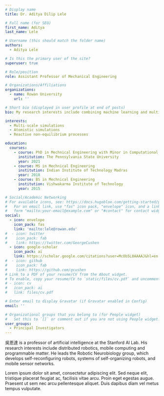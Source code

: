 ```yaml
---
# Display name
title: Dr. Aditya Dilip Lele

# Full name (for SEO)
first_name: Aditya
last_name: Lele

# Username (this should match the folder name)
authors:
  - Aditya Lele

# Is this the primary user of the site?
superuser: true

# Role/position
role: Assistant Professor of Mechanical Engineering

# Organizations/Affiliations
organizations:
  - name: Rowan University
    url: ''

# Short bio (displayed in user profile at end of posts)
bio: My research interests include combining machine learning and multi-scale simulations to understand non-equilibrium processes.

interests:
  - Multi-scale simulations
  - Atomistic simulations
  - Reactive non-equilibrium processes

education:
  courses:
    - course: PhD in Mechnical Engineering with Minor in Computational Materials
      institution: The Pennsylvania State University
      year: 2021
    - course: MS in Mechnical Engineering
      institution: Indian Institute of Technology Madras
      year: 2018
    - course: BS in Mechnical Engineering
      institution: Vishwakarma Institute of Technology
      year: 2015

# Social/Academic Networking
# For available icons, see: https://docs.hugoblox.com/getting-started/page-builder/#icons
#   For an email link, use "fas" icon pack, "envelope" icon, and a link in the
#   form "mailto:your-email@example.com" or "#contact" for contact widget.
social:
  - icon: envelope
    icon_pack: fas
    link: 'mailto:lele@rowan.edu'
#  - icon: twitter
#    icon_pack: fab
#    link: https://twitter.com/GeorgeCushen
  - icon: google-scholar
    icon_pack: ai
    link: https://scholar.google.com/citations?user=McOb5L8AAAAJ&hl=en
#  - icon: github
#    icon_pack: fab
#    link: https://github.com/gcushen
# Link to a PDF of your resume/CV from the About widget.
# To enable, copy your resume/CV to `static/files/cv.pdf` and uncomment the lines below.
# - icon: cv
#   icon_pack: ai
#   link: files/cv.pdf

# Enter email to display Gravatar (if Gravatar enabled in Config)
email: ''

# Organizational groups that you belong to (for People widget)
#   Set this to `[]` or comment out if you are not using People widget.
user_groups:
  - Principal Investigators
---
```


吳恩達 is a professor of artificial intelligence at the Stanford AI Lab. His research interests include distributed robotics, mobile computing and programmable matter. He leads the Robotic Neurobiology group, which develops self-reconfiguring robots, systems of self-organizing robots, and mobile sensor networks.

Lorem ipsum dolor sit amet, consectetur adipiscing elit. Sed neque elit, tristique placerat feugiat ac, facilisis vitae arcu. Proin eget egestas augue. Praesent ut sem nec arcu pellentesque aliquet. Duis dapibus diam vel metus tempus vulputate.

